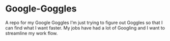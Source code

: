 # Google-Goggles
A repo for my Google Goggles
I'm just trying to figure out Goggles so that I can find what I want faster. My jobs have had a lot of Googling and I want to streamline my work flow.
